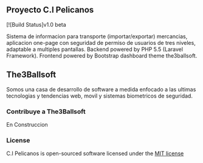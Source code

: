 ## Proyecto C.I Pelicanos

[![Build Status]v1.0 beta

Sistema de informacion para transporte (importar/exportar) mercancias, aplicacion one-page con seguridad de permiso de usuarios de tres niveles, adaptable a multiples pantallas. Backend powered by PHP 5.5 (Laravel Framework). Frontend powered by Bootstrap dashboard theme the3ballsoft.


## The3Ballsoft

Somos una casa de desarrollo de software a medida enfocado a las ultimas tecnologias y tendencias web, movil y sistemas biometricos de seguridad.

### Contribuye a The3Ballsoft

En Construccion

### License

C.I Pelicanos is open-sourced software licensed under the [MIT license](http://opensource.org/licenses/MIT)
